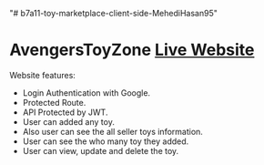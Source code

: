 "# b7a11-toy-marketplace-client-side-MehediHasan95"

# AvengersToyZone [Live Website](https://avengerstoyzone.web.app/)

Website features:

- Login Authentication with Google.
- Protected Route.
- API Protected by JWT.
- User can added any toy.
- Also user can see the all seller toys information.
- User can see the who many toy they added.
- User can view, update and delete the toy.
